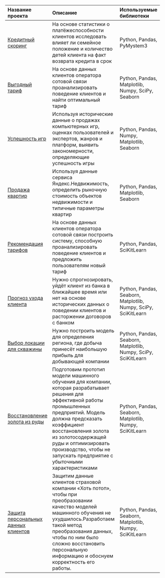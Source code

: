 | Название проекта | Описание | Используемые библиотеки|
| :-------------------- | :--------------------- |:---------------------------|
| [Кредитный скоринг](https://github.com/Svetlanka1989/Projects/tree/I/Кредитный%20скоринг) | На основе статистики о платёжеспособности клиентов исследовать влияет ли семейное положение и количество детей клиента на факт возврата кредита в срок|  Python, Pandas, PyMystem3 |
| [Выгодный тариф](https://github.com/Svetlanka1989/Projects/tree/I/Выгодный%20тариф) | На основе данных клиентов оператора сотовой связи проанализировать поведение клиентов и найти оптимальный тариф| Python, Pandas, Matplotlib, Numpy, SciPy, Seaborn|
| [Успешность игр](https://github.com/Svetlanka1989/Projects/tree/I/Успешность%20игр) | Используя исторические данные о продажах компьютерных игр, оценках пользователей и экспертов, жанров и платформ, выявить закономерности, определяющие успешность игры|  Python, Pandas, Numpy, Matplotlib, Seaborn |
| [Продажа квартир](https://github.com/Svetlanka1989/Projects/tree/I/Продажа%20квартир) | Используя данные сервиса Яндекс.Недвижимость, определить рыночную стоимость объектов недвижимости и типичные параметры квартир|  Python, Pandas, Matplotlib, Seaborn  |
| [Рекомендация тарифов](https://github.com/Svetlanka1989/Projects/tree/I/Рекомендация%20тарифов) | На основе данных клиентов оператора сотовой связи построить систему, способную проанализировать поведение клиентов и предложить пользователям новый тариф| Python, Pandas, SciKitLearn |
 [Прогноз ухода клиента](https://github.com/Svetlanka1989/Projects/tree/I/Отток%20клиентов) | Нужно спрогнозировать, уйдёт клиент из банка в ближайшее время или нет на основе исторических данных о поведении клиентов и расторжении договоров с банком| Python, Pandas, Seaborn, Matplotlib, Numpy, SciPy, SciKitLearn |
 [Выбор локации для скважины](https://github.com/Svetlanka1989/Projects/blob/I/Локация%20для%20скважины/README.md) |  Нужно построить модель для определения региона, где добыча принесёт наибольшую прибыль для добывающей компании| Python, Pandas, Seaborn, Matplotlib, Numpy, SciPy, SciKitLearn |
[Восстановление золота из руды](https://github.com/Svetlanka1989/Projects/tree/I/Золото) |  Подготовим прототип модели машинного обучения для компании, которая разрабатывает решения для эффективной работы промышленных предприятий. Модель должна предсказать коэффициент восстановления золота из золотосодержащей руды и оптимизировать производство, чтобы не запускать предприятие с убыточными характеристиками| Python, Pandas, Seaborn, Matplotlib, Numpy, SciKitLearn |
[Защита персональных данных клиентов](https://github.com/Svetlanka1989/Projects/tree/I/Защита%20персональных%20данных%20клиентов) |  Защитим данные клиентов страховой компании «Хоть потоп», чтобы при преобразовании качество моделей машинного обучения не ухудшилось.Разработаем такой метод преобразования данных, чтобы по ним было сложно восстановить персональную информацию и обоснуем корректность его работы.| Python, Pandas, Seaborn, Matplotlib, Numpy, SciKitLearn |
